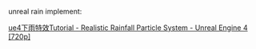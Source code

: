 unreal rain implement:

[ue4下雨特效Tutorial - Realistic Rainfall Particle System - Unreal Engine 4 [720p]](https://www.bilibili.com/video/av18559597/)

[](https://www.youtube.com/watch?v=Qmb2FrFunME)